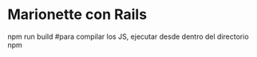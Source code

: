 # Marionette con Rails

npm run build #para compilar los JS, ejecutar desde dentro del directorio npm
